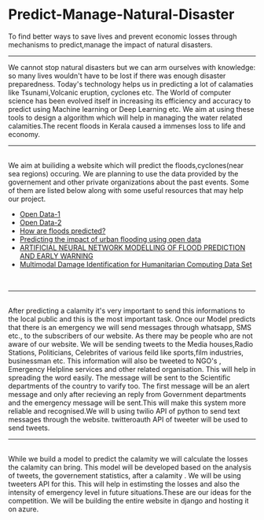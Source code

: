 # Predict-Manage-Natural-Disaster
To find better ways to save lives and prevent economic losses through mechanisms to predict,manage the impact of natural disasters.
<hr>
 We cannot stop natural disasters but we can arm ourselves with knowledge: so many lives wouldn't have to be lost if there was enough disaster preparedness. Today's technology helps us in predicting a lot of calamaties like Tsunami,Volcanic eruption, cyclones etc. The World of computer science has been evolved itself in increasing its efficiency and accuracy to predict using Machine learning or Deep Learning etc. We aim at using these tools to design a algorithm which will help in managing the water related calamities.The recent floods in Kerala caused a immenses loss to life and economy.
 <br><hr>
 <br>
  We aim at builiding a website which will predict the floods,cyclones(near sea regions) occuring. We are planning to use the data provided by the governement and other private organizations about the past events. Some of them are listed below along with some useful resources that may help our project.
  
  * [Open Data-1](https://data.gov.in/resources/state-wise-details-damage-due-cyclonic-storm-flash-floods-floods-landslides-cloudburst-etc)
  *  [Open Data-2](https://data.gov.in/resources/state-wise-details-cropped-areas-affected-due-cycloneflash-floodfloodslandslidescloudburst)
  * [How are floods predicted?](https://www.usgs.gov/faqs/how-are-floods-predicted?qt-news_science_products=0#qt-news_science_products)
  * [Predicting the impact of urban flooding using open data](https://www.ncbi.nlm.nih.gov/pmc/articles/PMC4892441/)
  * [ARTIFICIAL NEURAL NETWORK MODELLING OF FLOOD PREDICTION AND EARLY WARNING](https://www.ufs.ac.za/docs/librariesprovider22/disaster-management-training-and-education-centre-for-africa-(dimtec)-documents/dissertations/2272.pdf?sfvrsn=11fdf821_2)
  * [Multimodal Damage Identification for Humanitarian Computing Data Set](https://archive.ics.uci.edu/ml/datasets/Multimodal+Damage+Identification+for+Humanitarian+Computing)
  <br>
  <hr>
  <br>
    After predicting a calamity it's very important to send this informations to the local public and this is the most important task. Once our Model predicts that there is an emergency we will send messages through whatsapp, SMS etc., to the subscribers of our website. As there may be people who are not aware of our website. We will be sending tweets to the Media houses,Radio Stations, Politicians, Celebrites of various feild like sports,film industries, businessman etc. This information will also be tweeted to NGO's , Emergency Helpline services and other related organisation. This will help in spreading the word easily. The message will be sent to the Scientific departments of the country to varify too. The first message will be an alert message and only after recieving an reply from Government departments and the emergency message will be sent.This will make this system more reliable and recognised.We will b using twilio API of python to send text messages through the website. twitteroauth API of tweeter will be used to send tweets.
    <br>
    <hr>
    <br>
    While we build a model to predict the calamity we will calculate the losses the calamity can bring. This model will be developed based on the analysis of tweets, the governement statistics, after a calamity . We will be using tweeters API for this. This will help in estimsting the losses and also the intensity of emergency level in future situations.These are our ideas for the competition.
     We will be building the entire website in django and hosting it on azure.
